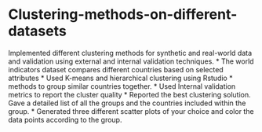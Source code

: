 # Clustering-methods-on-different-datasets
Implemented different clustering methods for synthetic and real-world data and validation using external and internal validation techniques.  * The world indicators dataset compares different countries based on selected attributes * Used K-means and hierarchical clustering using Rstudio * methods to group similar countries together. * Used Internal validation metrics to report the cluster quality * Reported the best clustering solution. Gave a detailed list of all the groups and the countries included within the group. * Generated three different scatter plots of your choice and color the data points according to the group.

